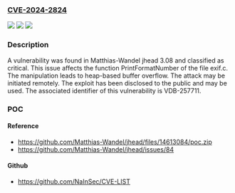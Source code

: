 ### [CVE-2024-2824](https://cve.mitre.org/cgi-bin/cvename.cgi?name=CVE-2024-2824)
![](https://img.shields.io/static/v1?label=Product&message=jhead&color=blue)
![](https://img.shields.io/static/v1?label=Version&message=%3D%203.08%20&color=brighgreen)
![](https://img.shields.io/static/v1?label=Vulnerability&message=CWE-122%20Heap-based%20Buffer%20Overflow&color=brighgreen)

### Description

A vulnerability was found in Matthias-Wandel jhead 3.08 and classified as critical. This issue affects the function PrintFormatNumber of the file exif.c. The manipulation leads to heap-based buffer overflow. The attack may be initiated remotely. The exploit has been disclosed to the public and may be used. The associated identifier of this vulnerability is VDB-257711.

### POC

#### Reference
- https://github.com/Matthias-Wandel/jhead/files/14613084/poc.zip
- https://github.com/Matthias-Wandel/jhead/issues/84

#### Github
- https://github.com/NaInSec/CVE-LIST

